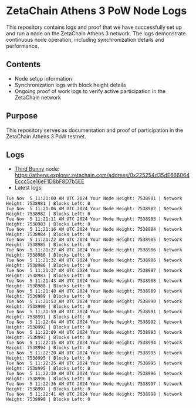 # ZetaChain Athens 3 PoW Node Logs
This repository contains logs and proof that we have successfully set up and run a node on the ZetaChain Athens 3 network. The logs demonstrate continuous node operation, including synchronization details and performance.

## Contents
- Node setup information
- Synchronization logs with block height details
- Ongoing proof of work logs to verify active participation in the ZetaChain network

## Purpose
This repository serves as documentation and proof of participation in the ZetaChain Athens 3 PoW testnet.

## Logs

- [Third Bunny](https://thirdbunny.xyz/) node: https://athens.explorer.zetachain.com/address/0x225254d35dE666064Eccc5ce16eF1D8bF8D7b5EE
- Latest logs:
```
Tue Nov  5 11:21:00 AM UTC 2024 Your Node Height: 7538981 | Network Height: 7538981 | Blocks Left: 0
Tue Nov  5 11:21:06 AM UTC 2024 Your Node Height: 7538982 | Network Height: 7538982 | Blocks Left: 0
Tue Nov  5 11:21:11 AM UTC 2024 Your Node Height: 7538983 | Network Height: 7538983 | Blocks Left: 0
Tue Nov  5 11:21:16 AM UTC 2024 Your Node Height: 7538984 | Network Height: 7538984 | Blocks Left: 0
Tue Nov  5 11:21:22 AM UTC 2024 Your Node Height: 7538985 | Network Height: 7538985 | Blocks Left: 0
Tue Nov  5 11:21:27 AM UTC 2024 Your Node Height: 7538986 | Network Height: 7538986 | Blocks Left: 0
Tue Nov  5 11:21:32 AM UTC 2024 Your Node Height: 7538986 | Network Height: 7538986 | Blocks Left: 0
Tue Nov  5 11:21:37 AM UTC 2024 Your Node Height: 7538987 | Network Height: 7538987 | Blocks Left: 0
Tue Nov  5 11:21:43 AM UTC 2024 Your Node Height: 7538988 | Network Height: 7538988 | Blocks Left: 0
Tue Nov  5 11:21:48 AM UTC 2024 Your Node Height: 7538989 | Network Height: 7538989 | Blocks Left: 0
Tue Nov  5 11:21:53 AM UTC 2024 Your Node Height: 7538990 | Network Height: 7538990 | Blocks Left: 0
Tue Nov  5 11:21:59 AM UTC 2024 Your Node Height: 7538991 | Network Height: 7538991 | Blocks Left: 0
Tue Nov  5 11:22:04 AM UTC 2024 Your Node Height: 7538992 | Network Height: 7538992 | Blocks Left: 0
Tue Nov  5 11:22:09 AM UTC 2024 Your Node Height: 7538993 | Network Height: 7538993 | Blocks Left: 0
Tue Nov  5 11:22:15 AM UTC 2024 Your Node Height: 7538994 | Network Height: 7538994 | Blocks Left: 0
Tue Nov  5 11:22:20 AM UTC 2024 Your Node Height: 7538995 | Network Height: 7538995 | Blocks Left: 0
Tue Nov  5 11:22:25 AM UTC 2024 Your Node Height: 7538995 | Network Height: 7538995 | Blocks Left: 0
Tue Nov  5 11:22:30 AM UTC 2024 Your Node Height: 7538996 | Network Height: 7538996 | Blocks Left: 0
Tue Nov  5 11:22:36 AM UTC 2024 Your Node Height: 7538997 | Network Height: 7538997 | Blocks Left: 0
Tue Nov  5 11:22:41 AM UTC 2024 Your Node Height: 7538998 | Network Height: 7538998 | Blocks Left: 0
```
